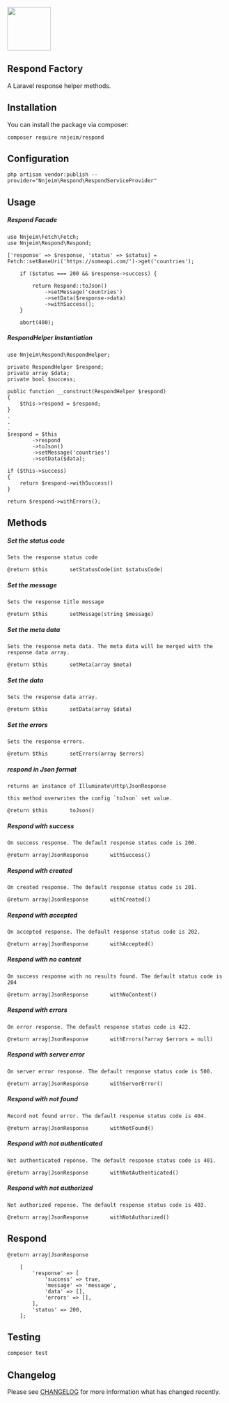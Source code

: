 
<p><img src="https://eu.ui-avatars.com/api/?name=Najm+Njeim?size=100" width="100"/></p>

## Respond Factory

A Laravel response helper methods.

## Installation

You can install the package via composer:
```
composer require nnjeim/respond
```

## Configuration
```
php artisan vendor:publish --provider="Nnjeim\Respond\RespondServiceProvider"
```

## Usage

##### Respond Facade
``` 
use Nnjeim\Fetch\Fetch;
use Nnjeim\Respond\Respond;

['response' => $response, 'status' => $status] = Fetch::setBaseUri('https://someapi.com/')->get('countries');

	if ($status === 200 && $response->success) {

		return Respond::toJson()
			->setMessage('countries')
			->setData($response->data)
			->withSuccess();
	}

	abort(400);
```
##### RespondHelper Instantiation

```
use Nnjeim\Respond\RespondHelper;

private RespondHelper $respond;
private array $data;
private bool $success;

public function __construct(RespondHelper $respond)
{
	$this->respond = $respond;
}
.
.
.
$respond = $this
		->respond
		->toJson()
		->setMessage('countries')
		->setData($data);

if ($this->success)
{
	return $respond->withSuccess()
}

return $respond->withErrors();
```

## Methods

##### Set the status code
```
Sets the response status code  

@return $this       setStatusCode(int $statusCode)
```

##### Set the message
```
Sets the response title message

@return $this       setMessage(string $message)
```

##### Set the meta data
```
Sets the response meta data. The meta data will be merged with the response data array.

@return $this       setMeta(array $meta)
```

##### Set the data
```
Sets the response data array.

@return $this       setData(array $data)
```

##### Set the errors
```
Sets the response errors.

@return $this       setErrors(array $errors)
```

##### respond in Json format
```
returns an instance of Illuminate\Http\JsonResponse  

this method overwrites the config `toJson` set value.

@return $this       toJson()
```

##### Respond with success
```
On success response. The default response status code is 200.   

@return array|JsonResponse       withSuccess()
```

##### Respond with created
```
On created response. The default response status code is 201.   

@return array|JsonResponse       withCreated()
```

##### Respond with accepted
```
On accepted response. The default response status code is 202.   

@return array|JsonResponse       withAccepted()
```

##### Respond with no content
```
On success response with no results found. The default status code is 204

@return array|JsonResponse       withNoContent()
```

#####  Respond with errors
```
On error response. The default response status code is 422.   

@return array|JsonResponse       withErrors(?array $errors = null)
```

##### Respond with server error
```
On server error response. The default response status code is 500.   

@return array|JsonResponse       withServerError()       
```

##### Respond with not found
```
Record not found error. The default response status code is 404.

@return array|JsonResponse       withNotFound()
```

##### Respond with not authenticated
```
Not authenticated reponse. The default response status code is 401.

@return array|JsonResponse       withNotAuthenticated()
```

##### Respond with not authorized
```
Not authorized reponse. The default response status code is 403.

@return array|JsonResponse       withNotAuthorized()
```

## Respond

```
@return array|JsonResponse

	[
		'response' => [
			'success' => true,
			'message' => 'message',
			'data' => [],
			'errors' => [],
		],
		'status' => 200,
	];
```
## Testing

``` bash
composer test
```

## Changelog

Please see [CHANGELOG](CHANGELOG.md) for more information what has changed recently.
